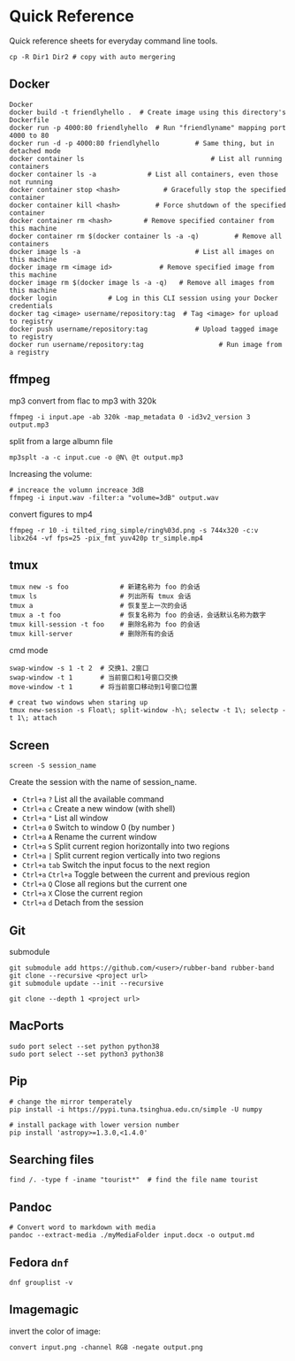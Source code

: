 # Quick Reference

Quick reference sheets for everyday command line tools.



```
cp -R Dir1 Dir2 # copy with auto mergering
```



## Docker

```shell
Docker
docker build -t friendlyhello .  # Create image using this directory's Dockerfile
docker run -p 4000:80 friendlyhello  # Run "friendlyname" mapping port 4000 to 80
docker run -d -p 4000:80 friendlyhello         # Same thing, but in detached mode
docker container ls                                # List all running containers
docker container ls -a             # List all containers, even those not running
docker container stop <hash>           # Gracefully stop the specified container
docker container kill <hash>         # Force shutdown of the specified container
docker container rm <hash>        # Remove specified container from this machine
docker container rm $(docker container ls -a -q)         # Remove all containers
docker image ls -a                             # List all images on this machine
docker image rm <image id>            # Remove specified image from this machine
docker image rm $(docker image ls -a -q)   # Remove all images from this machine
docker login             # Log in this CLI session using your Docker credentials
docker tag <image> username/repository:tag  # Tag <image> for upload to registry
docker push username/repository:tag            # Upload tagged image to registry
docker run username/repository:tag                   # Run image from a registry
```



## ffmpeg

mp3 convert from flac to mp3 with 320k

```shell
ffmpeg -i input.ape -ab 320k -map_metadata 0 -id3v2_version 3 output.mp3
```

split from a large albumn file

```shell
mp3splt -a -c input.cue -o @N\ @t output.mp3
```

Increasing the volume:

```shell
# increace the volumn increace 3dB
ffmpeg -i input.wav -filter:a "volume=3dB" output.wav
```

convert figures to mp4

```shell
ffmpeg -r 10 -i tilted_ring_simple/ring%03d.png -s 744x320 -c:v libx264 -vf fps=25 -pix_fmt yuv420p tr_simple.mp4
```





## tmux

``` shell
tmux new -s foo             # 新建名称为 foo 的会话
tmux ls                     # 列出所有 tmux 会话
tmux a                      # 恢复至上一次的会话
tmux a -t foo               # 恢复名称为 foo 的会话，会话默认名称为数字
tmux kill-session -t foo    # 删除名称为 foo 的会话
tmux kill-server            # 删除所有的会话
```

cmd mode

```shell
swap-window -s 1 -t 2  # 交换1、2窗口
swap-window -t 1       # 当前窗口和1号窗口交换
move-window -t 1       # 将当前窗口移动到1号窗口位置
```

```shell
# creat two windows when staring up
tmux new-session -s Float\; split-window -h\; selectw -t 1\; selectp -t 1\; attach
```



## Screen

```shell
screen -S session_name
```

Create the session with the name of session_name.

- `Ctrl+a` `?` List all the available command
- `Ctrl+a` `c` Create a new window (with shell)
- `Ctrl+a` `"` List all window
- `Ctrl+a` `0` Switch to window 0 (by number )
- `Ctrl+a` `A` Rename the current window
- `Ctrl+a` `S` Split current region horizontally into two regions
- `Ctrl+a` `|` Split current region vertically into two regions
- `Ctrl+a` `tab` Switch the input focus to the next region
- `Ctrl+a` `Ctrl+a` Toggle between the current and previous region
- `Ctrl+a` `Q` Close all regions but the current one
- `Ctrl+a` `X` Close the current region
- `Ctrl+a` `d` Detach from the session




## Git

submodule

```shell
git submodule add https://github.com/<user>/rubber-band rubber-band
git clone --recursive <project url>
git submodule update --init --recursive 
```



```shell
git clone --depth 1 <project url>
```



## MacPorts

```shell
sudo port select --set python python38
sudo port select --set python3 python38
```



## Pip

```shell
# change the mirror temperately
pip install -i https://pypi.tuna.tsinghua.edu.cn/simple -U numpy 

# install package with lower version number
pip install 'astropy>=1.3.0,<1.4.0'
```



## Searching files

```shell
find /. -type f -iname "tourist*"  # find the file name tourist
```



## Pandoc

```shell
# Convert word to markdown with media
pandoc --extract-media ./myMediaFolder input.docx -o output.md
```



## Fedora `dnf`

```shell
dnf grouplist -v
```



## Imagemagic

invert the color of image:

```shell
convert input.png -channel RGB -negate output.png
```